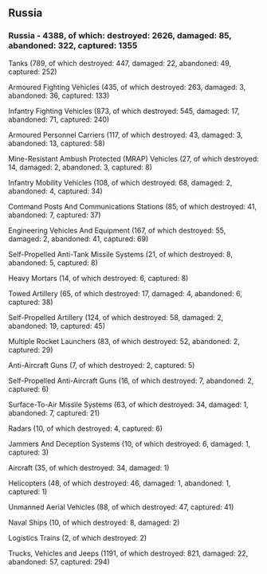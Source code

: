 
 
 ## Russia
 
 ### Russia - 4388, of which: destroyed: 2626, damaged: 85, abandoned: 322, captured: 1355

 

 

 Tanks (789, of which destroyed: 447, damaged: 22, abandoned: 49, captured: 252)

 Armoured Fighting Vehicles (435, of which destroyed: 263, damaged: 3, abandoned: 36, captured: 133)

 Infantry Fighting Vehicles (873, of which destroyed: 545, damaged: 17, abandoned: 71, captured: 240)

 Armoured Personnel Carriers (117, of which destroyed: 43, damaged: 3, abandoned: 13, captured: 58)

 Mine-Resistant Ambush Protected (MRAP) Vehicles (27, of which destroyed: 14, damaged: 2, abandoned: 3, captured: 8)

 Infantry Mobility Vehicles (108, of which destroyed: 68, damaged: 2, abandoned: 4, captured: 34)

 Command Posts And Communications Stations (85, of which destroyed: 41, abandoned: 7, captured: 37)

 Engineering Vehicles And Equipment (167, of which destroyed: 55, damaged: 2, abandoned: 41, captured: 69)

 Self-Propelled Anti-Tank Missile Systems (21, of which destroyed: 8, abandoned: 5, captured: 8)

 Heavy Mortars (14, of which destroyed: 6, captured: 8)

 Towed Artillery (65, of which destroyed: 17, damaged: 4, abandoned: 6, captured: 38)

 Self-Propelled Artillery (124, of which destroyed: 58, damaged: 2, abandoned: 19, captured: 45)

 Multiple Rocket Launchers (83, of which destroyed: 52, abandoned: 2, captured: 29)

 Anti-Aircraft Guns (7, of which destroyed: 2, captured: 5)

 Self-Propelled Anti-Aircraft Guns (16, of which destroyed: 7, abandoned: 2, captured: 6)

 Surface-To-Air Missile Systems (63, of which destroyed: 34, damaged: 1, abandoned: 7, captured: 21)

 Radars (10, of which destroyed: 4, captured: 6)

 Jammers And Deception Systems (10, of which destroyed: 6, damaged: 1, captured: 3)

 Aircraft (35, of which destroyed: 34, damaged: 1)

 Helicopters (48, of which destroyed: 46, damaged: 1, abandoned: 1, captured: 1)

 Unmanned Aerial Vehicles (88, of which destroyed: 47, captured: 41)

 Naval Ships (10, of which destroyed: 8, damaged: 2)

 Logistics Trains (2, of which destroyed: 2)

 Trucks, Vehicles and Jeeps (1191, of which destroyed: 821, damaged: 22, abandoned: 57, captured: 294)

